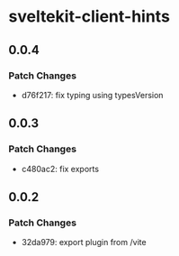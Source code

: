 # sveltekit-client-hints

## 0.0.4

### Patch Changes

- d76f217: fix typing using typesVersion

## 0.0.3

### Patch Changes

- c480ac2: fix exports

## 0.0.2

### Patch Changes

- 32da979: export plugin from /vite
